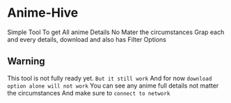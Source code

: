 # Anime-Hive
Simple Tool To get All anime Details No Mater the circumstances Grap each and every details, download and also has Filter Options

## Warning 
This tool is not fully ready yet. ```But it still work```
And for now ```download option alone will not work``` 
You can see any anime full details not matter the circumstances
And make sure to ```connect to network```
